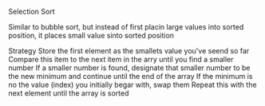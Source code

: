 Selection Sort

Similar to bubble sort, but instead of first placin large values into sorted position, it places small value sinto sorted position

Strategy
    Store the first element as the smallets value you've seend so far
    Compare this item to the next item in the arry until you find a smaller number
    If a smaller number is found, designate that smaller number to be the new minimum and continue until the end of the array
    If the minimum is no the value (index) you initially begar with, swap them
    Repeat this with the next element until the array is sorted